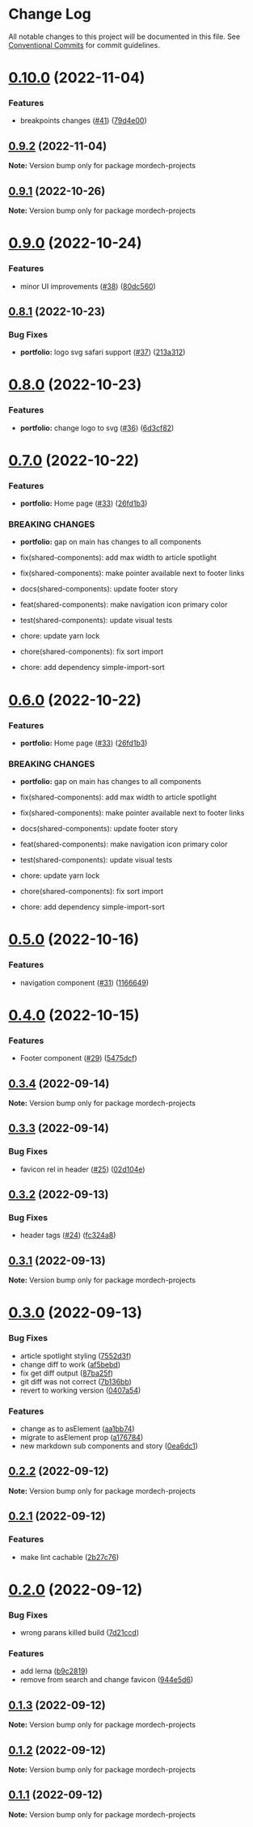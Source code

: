 # Change Log

All notable changes to this project will be documented in this file.
See [Conventional Commits](https://conventionalcommits.org) for commit guidelines.

# [0.10.0](https://github.com/Mordech/mordech-projects/compare/v0.9.2...v0.10.0) (2022-11-04)


### Features

* breakpoints changes ([#41](https://github.com/Mordech/mordech-projects/issues/41)) ([79d4e00](https://github.com/Mordech/mordech-projects/commit/79d4e0048bacf7c84a42dc0e9be3a5f8c5aaf6f3))





## [0.9.2](https://github.com/Mordech/mordech-projects/compare/v0.9.1...v0.9.2) (2022-11-04)

**Note:** Version bump only for package mordech-projects





## [0.9.1](https://github.com/Mordech/mordech-projects/compare/v0.9.0...v0.9.1) (2022-10-26)

**Note:** Version bump only for package mordech-projects





# [0.9.0](https://github.com/Mordech/mordech-projects/compare/v0.8.1...v0.9.0) (2022-10-24)


### Features

* minor UI improvements ([#38](https://github.com/Mordech/mordech-projects/issues/38)) ([80dc560](https://github.com/Mordech/mordech-projects/commit/80dc5604dda0969026f88166465c6c8a23f72364))





## [0.8.1](https://github.com/Mordech/mordech-projects/compare/v0.8.0...v0.8.1) (2022-10-23)


### Bug Fixes

* **portfolio:** logo svg safari support ([#37](https://github.com/Mordech/mordech-projects/issues/37)) ([213a312](https://github.com/Mordech/mordech-projects/commit/213a3128d67ee1da6f2258ae4db8e865f3843b5d))





# [0.8.0](https://github.com/Mordech/mordech-projects/compare/v0.7.0...v0.8.0) (2022-10-23)


### Features

* **portfolio:** change logo to svg ([#36](https://github.com/Mordech/mordech-projects/issues/36)) ([6d3cf82](https://github.com/Mordech/mordech-projects/commit/6d3cf821ab13d0b189b6d234c48444fc9b2326dd))





# [0.7.0](https://github.com/Mordech/mordech-projects/compare/v0.5.0...v0.7.0) (2022-10-22)


### Features

* **portfolio:** Home page ([#33](https://github.com/Mordech/mordech-projects/issues/33)) ([26fd1b3](https://github.com/Mordech/mordech-projects/commit/26fd1b3bec76f492e2229a02f1759c21d4ffdf5c))


### BREAKING CHANGES

* **portfolio:** gap on main has changes to all components

* fix(shared-components): add max width to article spotlight

* fix(shared-components): make pointer available next to footer links

* docs(shared-components): update footer story

* feat(shared-components): make navigation icon primary color

* test(shared-components): update visual tests

* chore: update yarn lock

* chore(shared-components): fix sort import

* chore: add dependency simple-import-sort





# [0.6.0](https://github.com/Mordech/mordech-projects/compare/v0.5.0...v0.6.0) (2022-10-22)


### Features

* **portfolio:** Home page ([#33](https://github.com/Mordech/mordech-projects/issues/33)) ([26fd1b3](https://github.com/Mordech/mordech-projects/commit/26fd1b3bec76f492e2229a02f1759c21d4ffdf5c))


### BREAKING CHANGES

* **portfolio:** gap on main has changes to all components

* fix(shared-components): add max width to article spotlight

* fix(shared-components): make pointer available next to footer links

* docs(shared-components): update footer story

* feat(shared-components): make navigation icon primary color

* test(shared-components): update visual tests

* chore: update yarn lock

* chore(shared-components): fix sort import

* chore: add dependency simple-import-sort





# [0.5.0](https://github.com/Mordech/mordech-projects/compare/v0.4.0...v0.5.0) (2022-10-16)


### Features

* navigation component ([#31](https://github.com/Mordech/mordech-projects/issues/31)) ([1166649](https://github.com/Mordech/mordech-projects/commit/11666496c345fa4d603f032b541cad8fb9208097))





# [0.4.0](https://github.com/Mordech/mordech-projects/compare/v0.3.4...v0.4.0) (2022-10-15)


### Features

* Footer component ([#29](https://github.com/Mordech/mordech-projects/issues/29)) ([5475dcf](https://github.com/Mordech/mordech-projects/commit/5475dcf72ff7281ddbb1a0ef52575d059b21d82a))





## [0.3.4](https://github.com/Mordech/mordech-projects/compare/v0.3.3...v0.3.4) (2022-09-14)

**Note:** Version bump only for package mordech-projects





## [0.3.3](https://github.com/Mordech/mordech-projects/compare/v0.3.2...v0.3.3) (2022-09-14)


### Bug Fixes

* favicon rel in header ([#25](https://github.com/Mordech/mordech-projects/issues/25)) ([02d104e](https://github.com/Mordech/mordech-projects/commit/02d104edc53a614152b2d7741278006777b1f23f))





## [0.3.2](https://github.com/Mordech/mordech-projects/compare/v0.3.1...v0.3.2) (2022-09-13)


### Bug Fixes

* header tags ([#24](https://github.com/Mordech/mordech-projects/issues/24)) ([fc324a8](https://github.com/Mordech/mordech-projects/commit/fc324a883983dd7cb68ed3d2d9836221551a8f59))





## [0.3.1](https://github.com/Mordech/mordech-projects/compare/v0.3.0...v0.3.1) (2022-09-13)

**Note:** Version bump only for package mordech-projects





# [0.3.0](https://github.com/Mordech/mordech-projects/compare/v0.2.2...v0.3.0) (2022-09-13)


### Bug Fixes

* article spotlight styling ([7552d3f](https://github.com/Mordech/mordech-projects/commit/7552d3f0cc0f07e4f8de63ef16ee47d2ed6cb0c7))
* change diff to work ([af5bebd](https://github.com/Mordech/mordech-projects/commit/af5bebd0ff2b4f0dfdd341ca0b0370aa962116f0))
* fix get diff output ([87ba25f](https://github.com/Mordech/mordech-projects/commit/87ba25fdc4cdde0b17e8995dec59df4b9d93cb65))
* git diff was not correct ([7b136bb](https://github.com/Mordech/mordech-projects/commit/7b136bb637531c8dd3d638e25044093da73a87d1))
* revert to working version ([0407a54](https://github.com/Mordech/mordech-projects/commit/0407a54f4a864b319774f4819e1a183d2278063c))


### Features

* change as to asElement ([aa1bb74](https://github.com/Mordech/mordech-projects/commit/aa1bb74241b62f1485a87e47b933fc96d7155a44))
* migrate to asElement prop ([a176784](https://github.com/Mordech/mordech-projects/commit/a1767845b617330a42d8f3aaba478f3321d9608f))
* new markdown sub components and story ([0ea6dc1](https://github.com/Mordech/mordech-projects/commit/0ea6dc1d5fba1612bf391ba36a23b7f4fc8d7800))





## [0.2.2](https://github.com/Mordech/mordech-projects/compare/v0.2.1...v0.2.2) (2022-09-12)

**Note:** Version bump only for package mordech-projects





## [0.2.1](https://github.com/Mordech/mordech-projects/compare/v0.2.0...v0.2.1) (2022-09-12)


### Features

* make lint cachable ([2b27c76](https://github.com/Mordech/mordech-projects/commit/2b27c76fbcd80979b0926df733ec4bd2de17bf78))





# [0.2.0](https://github.com/Mordech/mordech-projects/compare/v0.1.3...v0.2.0) (2022-09-12)


### Bug Fixes

* wrong parans killed build ([7d21ccd](https://github.com/Mordech/mordech-projects/commit/7d21ccd5526e5f279adf55521aaf9c55687b97d3))


### Features

* add lerna ([b9c2819](https://github.com/Mordech/mordech-projects/commit/b9c28199a1942f22a94a190787d2b951eecac3d2))
* remove from search and change favicon ([944e5d6](https://github.com/Mordech/mordech-projects/commit/944e5d605d585e256c898ae6def1b6aee940393b))





## [0.1.3](https://github.com/Mordech/mordech-projects/compare/v0.1.2...v0.1.3) (2022-09-12)

**Note:** Version bump only for package mordech-projects





## [0.1.2](https://github.com/Mordech/mordech-projects/compare/v0.1.0...v0.1.2) (2022-09-12)

**Note:** Version bump only for package mordech-projects





## [0.1.1](https://github.com/Mordech/mordech-projects/compare/v0.1.0...v0.1.1) (2022-09-12)

**Note:** Version bump only for package mordech-projects
